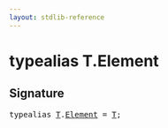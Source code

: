 ```yaml
---
layout: stdlib-reference
---
```


# typealias T\.Element

## Signature

<pre>
<span class='code_keyword'>typealias</span> <a href="../types/t-0/index.html#typeparam-T" class="code_type">T</a>.<a href="element-0.html" class="code_type">Element</a> = <a href="../types/t-0/index.html#typeparam-T" class="code_type">T</a>;
</pre>

